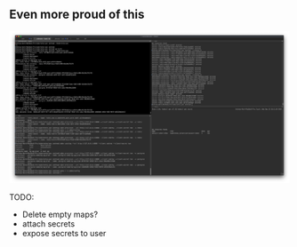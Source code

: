 ## Even more proud of this

![a 4-split terminal doing the serice broker thing](image.png)


TODO:
* Delete empty maps?
* attach secrets
* expose secrets to user
